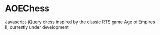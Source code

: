 # AOEChess
Javascript-jQuery chess inspired by the classic RTS game Age of Empires II, currently under development!
